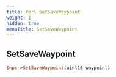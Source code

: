 ```yaml
---
title: Perl SetSaveWaypoint
weight: 1
hidden: true
menuTitle: SetSaveWaypoint
---
```

## SetSaveWaypoint
```perl
$npc->SetSaveWaypoint(uint16 waypoint)
```